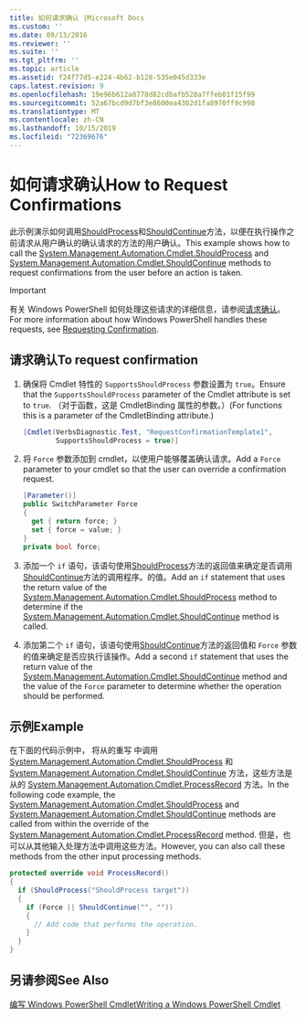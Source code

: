 ```yaml
---
title: 如何请求确认 |Microsoft Docs
ms.custom: ''
ms.date: 09/13/2016
ms.reviewer: ''
ms.suite: ''
ms.tgt_pltfrm: ''
ms.topic: article
ms.assetid: f24f77d5-e224-4b62-b128-535e045d333e
caps.latest.revision: 9
ms.openlocfilehash: 19e96b612a8778d82cdbafb528a7ffeb01f15f99
ms.sourcegitcommit: 52a67bcd9d7bf3e8600ea4302d1fa8970ff9c998
ms.translationtype: MT
ms.contentlocale: zh-CN
ms.lasthandoff: 10/15/2019
ms.locfileid: "72369676"
---
```

# <a name="how-to-request-confirmations"></a><span data-ttu-id="65304-102">如何请求确认</span><span class="sxs-lookup"><span data-stu-id="65304-102">How to Request Confirmations</span></span>

<span data-ttu-id="65304-103">此示例演示如何调用[ShouldProcess](/dotnet/api/System.Management.Automation.Cmdlet.ShouldProcess)和[ShouldContinue](/dotnet/api/System.Management.Automation.Cmdlet.ShouldContinue)方法，以便在执行操作之前请求从用户确认的确认请求的方法的用户确认。</span><span class="sxs-lookup"><span data-stu-id="65304-103">This example shows how to call the [System.Management.Automation.Cmdlet.ShouldProcess](/dotnet/api/System.Management.Automation.Cmdlet.ShouldProcess) and [System.Management.Automation.Cmdlet.ShouldContinue](/dotnet/api/System.Management.Automation.Cmdlet.ShouldContinue) methods to request confirmations from the user before an action is taken.</span></span>

> [!IMPORTANT]
> <span data-ttu-id="65304-104">有关 Windows PowerShell 如何处理这些请求的详细信息，请参阅[请求确认](./requesting-confirmation-from-cmdlets.md)。</span><span class="sxs-lookup"><span data-stu-id="65304-104">For more information about how Windows PowerShell handles these requests, see [Requesting Confirmation](./requesting-confirmation-from-cmdlets.md).</span></span>

## <a name="to-request-confirmation"></a><span data-ttu-id="65304-105">请求确认</span><span class="sxs-lookup"><span data-stu-id="65304-105">To request confirmation</span></span>

1. <span data-ttu-id="65304-106">确保将 Cmdlet 特性的 `SupportsShouldProcess` 参数设置为 `true`。</span><span class="sxs-lookup"><span data-stu-id="65304-106">Ensure that the `SupportsShouldProcess` parameter of the Cmdlet attribute is set to `true`.</span></span> <span data-ttu-id="65304-107">（对于函数，这是 CmdletBinding 属性的参数。）</span><span class="sxs-lookup"><span data-stu-id="65304-107">(For functions this is a parameter of the CmdletBinding attribute.)</span></span>

    ```csharp
    [Cmdlet(VerbsDiagnostic.Test, "RequestConfirmationTemplate1",
            SupportsShouldProcess = true)]
    ```

2. <span data-ttu-id="65304-108">将 `Force` 参数添加到 cmdlet，以使用户能够覆盖确认请求。</span><span class="sxs-lookup"><span data-stu-id="65304-108">Add a `Force` parameter to your cmdlet so that the user can override a confirmation request.</span></span>

    ```csharp
    [Parameter()]
    public SwitchParameter Force
    {
      get { return force; }
      set { force = value; }
    }
    private bool force;
    ```

3. <span data-ttu-id="65304-109">添加一个 `if` 语句，该语句使用[ShouldProcess](/dotnet/api/System.Management.Automation.Cmdlet.ShouldProcess)方法的返回值来确定是否调用[ShouldContinue](/dotnet/api/System.Management.Automation.Cmdlet.ShouldContinue)方法的调用程序。的值。</span><span class="sxs-lookup"><span data-stu-id="65304-109">Add an `if` statement that uses the return value of the [System.Management.Automation.Cmdlet.ShouldProcess](/dotnet/api/System.Management.Automation.Cmdlet.ShouldProcess) method to determine if the [System.Management.Automation.Cmdlet.ShouldContinue](/dotnet/api/System.Management.Automation.Cmdlet.ShouldContinue) method is called.</span></span>

4. <span data-ttu-id="65304-110">添加第二个 `if` 语句，该语句使用[ShouldContinue](/dotnet/api/System.Management.Automation.Cmdlet.ShouldContinue)方法的返回值和 `Force` 参数的值来确定是否应执行该操作。</span><span class="sxs-lookup"><span data-stu-id="65304-110">Add a second `if` statement that uses the return value of the [System.Management.Automation.Cmdlet.ShouldContinue](/dotnet/api/System.Management.Automation.Cmdlet.ShouldContinue) method and the value of the `Force` parameter to determine whether the operation should be performed.</span></span>

## <a name="example"></a><span data-ttu-id="65304-111">示例</span><span class="sxs-lookup"><span data-stu-id="65304-111">Example</span></span>

<span data-ttu-id="65304-112">在下面的代码示例中， 将从的重写 中调用 [System.Management.Automation.Cmdlet.ShouldProcess](/dotnet/api/System.Management.Automation.Cmdlet.ShouldProcess) 和 [System.Management.Automation.Cmdlet.ShouldContinue](/dotnet/api/System.Management.Automation.Cmdlet.ShouldContinue) 方法，这些方法是从的 [System.Management.Automation.Cmdlet.ProcessRecord](/dotnet/api/System.Management.Automation.Cmdlet.ProcessRecord) 方法。</span><span class="sxs-lookup"><span data-stu-id="65304-112">In the following code example, the [System.Management.Automation.Cmdlet.ShouldProcess](/dotnet/api/System.Management.Automation.Cmdlet.ShouldProcess) and [System.Management.Automation.Cmdlet.ShouldContinue](/dotnet/api/System.Management.Automation.Cmdlet.ShouldContinue) methods are called from within the override of the [System.Management.Automation.Cmdlet.ProcessRecord](/dotnet/api/System.Management.Automation.Cmdlet.ProcessRecord) method.</span></span> <span data-ttu-id="65304-113">但是，也可以从其他输入处理方法中调用这些方法。</span><span class="sxs-lookup"><span data-stu-id="65304-113">However, you can also call these methods from the other input processing methods.</span></span>

```csharp
protected override void ProcessRecord()
{
  if (ShouldProcess("ShouldProcess target"))
  {
    if (Force || ShouldContinue("", ""))
    {
      // Add code that performs the operation.
    }
  }
}
```

## <a name="see-also"></a><span data-ttu-id="65304-114">另请参阅</span><span class="sxs-lookup"><span data-stu-id="65304-114">See Also</span></span>

[<span data-ttu-id="65304-115">编写 Windows PowerShell Cmdlet</span><span class="sxs-lookup"><span data-stu-id="65304-115">Writing a Windows PowerShell Cmdlet</span></span>](./writing-a-windows-powershell-cmdlet.md)
